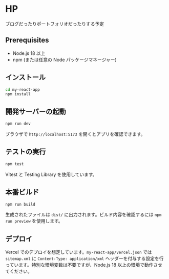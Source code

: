 # HP
ブログだったりポートフォリオだったりする予定

## Prerequisites

- Node.js 18 以上
- npm (または任意の Node パッケージマネージャー)

## インストール

```bash
cd my-react-app
npm install
```

## 開発サーバーの起動

```bash
npm run dev
```

ブラウザで `http://localhost:5173` を開くとアプリを確認できます。

## テストの実行

```bash
npm test
```

Vitest と Testing Library を使用しています。

## 本番ビルド

```bash
npm run build
```

生成されたファイルは `dist/` に出力されます。ビルド内容を確認するには `npm run preview` を使用します。

## デプロイ

Vercel でのデプロイを想定しています。`my-react-app/vercel.json` では `sitemap.xml` に `Content-Type: application/xml` ヘッダーを付与する設定を行っています。特別な環境変数は不要ですが、Node.js 18 以上の環境で動作させてください。
